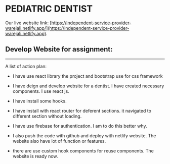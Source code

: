 # PEDIATRIC DENTIST

Our live website link: [https://independent-service-provider-warejali.netlify.app/](https://independent-service-provider-warejali.netlify.app).



## Develop Website for assignment:  
***
A list of action plan:
* I have use react library the project and bootstrap use for css framework
* I have deign and develop website for a dentist. I have created necessary components. I use react js. 
* I have install some hooks. 
* I have install with react router for deferent sections. it navigated to different section without loading.
* I have use firebase for authentication. I am to do this better why. 
* I also push the code with github and deploy with netlify website. The website also have lot of function or features.

* there are use custom hook components for reuse components. The website is ready now. 
